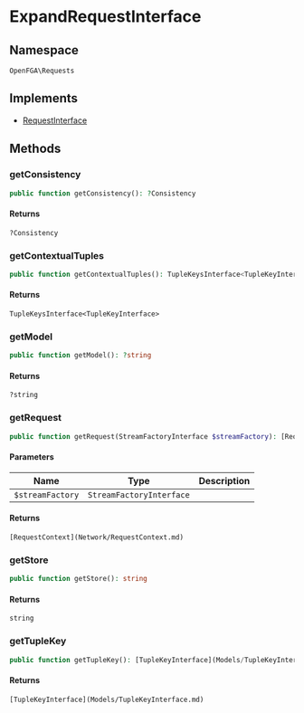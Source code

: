 # ExpandRequestInterface


## Namespace
`OpenFGA\Requests`

## Implements
* [RequestInterface](Requests/RequestInterface.md)



## Methods
### getConsistency


```php
public function getConsistency(): ?Consistency
```



#### Returns
`?Consistency`

### getContextualTuples


```php
public function getContextualTuples(): TupleKeysInterface<TupleKeyInterface>
```



#### Returns
`TupleKeysInterface<TupleKeyInterface>`

### getModel


```php
public function getModel(): ?string
```



#### Returns
`?string`

### getRequest


```php
public function getRequest(StreamFactoryInterface $streamFactory): [RequestContext](Network/RequestContext.md)
```


#### Parameters
| Name | Type | Description |
|------|------|-------------|
| `$streamFactory` | `StreamFactoryInterface` |  |

#### Returns
`[RequestContext](Network/RequestContext.md)`

### getStore


```php
public function getStore(): string
```



#### Returns
`string`

### getTupleKey


```php
public function getTupleKey(): [TupleKeyInterface](Models/TupleKeyInterface.md)
```



#### Returns
`[TupleKeyInterface](Models/TupleKeyInterface.md)`

